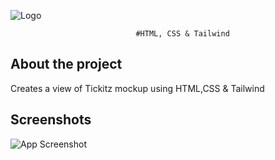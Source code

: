 
![Logo](https://camo.githubusercontent.com/72d4e416bd802a1abc16d86e9d7d7a62318fca378d103f97fda207ef7d61463d/68747470733a2f2f7974332e67677068742e636f6d2f7974632f414b65644f4c543759443978365069522d4366624262464333777a3257617469495a4672495f4930762d366b3d733930302d632d6b2d63307830306666666666662d6e6f2d726a)


                                #HTML, CSS & Tailwind




## About the project

Creates a view of Tickitz mockup using HTML,CSS & Tailwind


## Screenshots

![App Screenshot](/img/profile)

